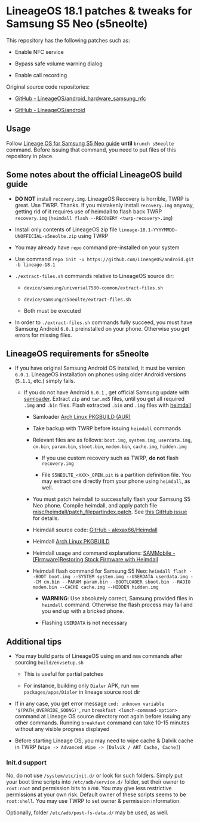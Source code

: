# LineageOS 18.1 patches & tweaks for Samsung S5 Neo (s5neolte)

This repository has the following patches such as:

- Enable NFC service

- Bypass safe volume warning dialog

- Enable call recording

Original source code repositories:

- [GitHub - LineageOS/android_hardware_samsung_nfc](https://github.com/LineageOS/android_hardware_samsung_nfc)

- [GitHub - LineageOS/android](https://github.com/LineageOS/android)

## Usage

Follow [Lineage OS for Samsung S5 Neo guide](https://wiki.lineageos.org/devices/s5neolte/build) **until** `brunch s5neolte` command. Before issuing that command, you need to put files of this repository in place.

## Some notes about the official LineageOS build guide

  - **DO NOT** install `recovery.img`. LineageOS Recovery is horrible, TWRP is great. Use TWRP. Thanks. If you mistakenly install `recovery.img` anyway, getting rid of it requires use of heimdall to flash back TWRP `recovery.img` (`heimdall flash --RECOVERY <twrp-recovery>.img`)

  - Install only contents of LineageOS zip file `lineage-18.1-YYYYMMDD-UNOFFICIAL-s5neolte.zip` using TWRP

  - You may already have `repo` command pre-installed on your system

  - Use command `repo init -u https://github.com/LineageOS/android.git -b lineage-18.1`

  - `./extract-files.sh` commands relative to LineageOS source dir:

    - `device/samsung/universal7580-common/extract-files.sh`

    - `device/samsung/s5neolte/extract-files.sh`

    - Both must be executed

  - In order to `./extract-files.sh` commands fully succeed, you must have Samsung Android `6.0.1` preinstalled on your phone. Otherwise you get errors for missing files.

## LineageOS requirements for s5neolte

- If you have original Samsung Android OS installed, it must be version `6.0.1`. LineageOS installation on phones using older Android versions (`5.1.1`, etc.) simply fails.

  - If you do not have Android `6.0.1` , get official Samsung update with [samloader](https://github.com/nlscc/samloader). Extract `zip` and `tar.md5` files, until you get all required `.img` and `.bin` files. Flash extracted `.bin` and `.img` files with [heimdall](https://github.com/Benjamin-Dobell/Heimdall)

    - Samloader [Arch Linux PKGBUILD (AUR)](https://aur.archlinux.org/packages/samloader-git/)

    - Take backup with TWRP before issuing `heimdall` commands

    - Relevant files are as follows: `boot.img`, `system.img`, `userdata.img`, `cm.bin`, `param.bin`, `sboot.bin`, `modem.bin`, `cache.img`, `hidden.img`

      - If you use custom recovery such as TWRP, **do not** flash `recovery.img`

      - File `S5NEOLTE_<XXX>_OPEN.pit` is a partition definition file. You may extract one directly from your phone using `heimdall`, as well.

    - You must patch heimdall to successfully flash your Samsung S5 Neo phone. Compile heimdall, and apply patch file [misc/heimdall/patch_filepartindex.patch](misc/heimdall/patch_filepartindex.patch). See [this GitHub issue](https://github.com/Benjamin-Dobell/Heimdall/issues/347) for details.

    - Heimdall source code: [GitHub - alexax66/Heimdall](https://github.com/alexax66/Heimdall)

    - Heimdall [Arch Linux PKGBUILD](https://github.com/archlinux/svntogit-community/tree/packages/heimdall/trunk)

    - Heimdall usage and command explanations: [SAMMobile - [Firmware]Restoring Stock Firmware with Heimdall](https://www.sammobile.com/forum/threads/45894-Restoring-Stock-Firmware-with-Heimdall)

    - Heimdall flash command for Samsung S5 Neo: `heimdall flash --BOOT boot.img --SYSTEM system.img --USERDATA userdata.img --CM cm.bin --PARAM param.bin --BOOTLOADER sboot.bin --RADIO modem.bin --CACHE cache.img --HIDDEN hidden.img`

      - **WARNING**: Use absolutely correct, Samsung provided files in `heimdall` command. Otherwise the flash process may fail and you end up with a bricked phone.

      - Flashing `USERDATA` is not necessary

## Additional tips

- You may build parts of LineageOS using `mm` and `mmm` commands after sourcing `build/envsetup.sh`

  - This is useful for partial patches

  - For instance, building only `Dialer` APK, run `mmm packages/apps/Dialer` in lineage source root dir

- If in any case, you get error message `cmd: unknown variable '$(PATH_OVERRIDE_SOONG)'`, run `breakfast <lunch-command-option>` command at Lineage OS source directory root again before issuing any other commands. Running `breakfast` command can take 10-15 minutes without any visible progress displayed

- Before starting Lineage OS, you may need to wipe cache & Dalvik cache in TWRP (`Wipe -> Advanced Wipe -> [Dalvik / ART Cache, Cache]`)

### Init.d support

No, do not use `/system/etc/init.d/` or look for such folders. Simply put your boot time scripts into `/etc/adb/service.d/` folder, set their owner to `root:root` and permission bits to `0700`. You may give less restrictive permissions at your own risk. Default owner of these scripts seems to be `root:shell`. You may use TWRP to set owner & permission information.

Optionally, folder `/etc/adb/post-fs-data.d/` may be used, as well.
